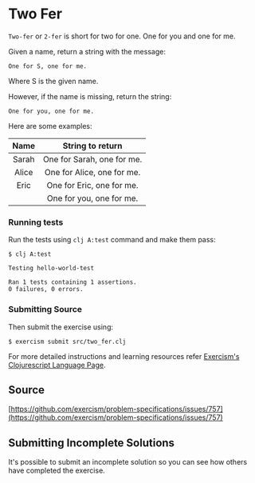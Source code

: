 # Two Fer

`Two-fer` or `2-fer` is short for two for one. One for you and one for me.

Given a name, return a string with the message:

```text
One for S, one for me.
```

Where S is the given name.

However, if the name is missing, return the string:

```text
One for you, one for me.
```

Here are some examples:

|Name    | String to return 
|:------:|:-----------------: 
|Sarah   | One for Sarah, one for me.
|Alice   | One for Alice, one for me. 
|Eric    | One for Eric, one for me.
|        | One for you, one for me.

### Running tests

Run the tests using `clj A:test` command and make them pass:

```
$ clj A:test

Testing hello-world-test

Ran 1 tests containing 1 assertions.
0 failures, 0 errors.
```

### Submitting Source

Then submit the exercise using:

```
$ exercism submit src/two_fer.clj
```

For more detailed instructions and learning resources refer [Exercism's Clojurescript Language Page](http://exercism.io/languages/clojurescript).

## Source

[https://github.com/exercism/problem-specifications/issues/757](https://github.com/exercism/problem-specifications/issues/757)

## Submitting Incomplete Solutions
It's possible to submit an incomplete solution so you can see how others have completed the exercise.
